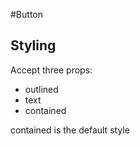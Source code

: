 #Button

## Styling
Accept three props:

 - outlined
 - text
 - contained

 contained is the default style
